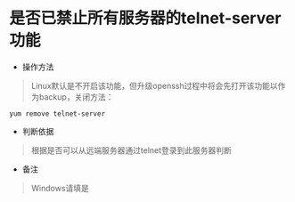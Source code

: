 # 是否已禁止所有服务器的telnet-server功能

- 操作方法
> Linux默认是不开启该功能，但升级openssh过程中将会先打开该功能以作为backup，关闭方法：
```
yum remove telnet-server 
```

- 判断依据
> 根据是否可以从远端服务器通过telnet登录到此服务器判断

- 备注
> Windows请填是